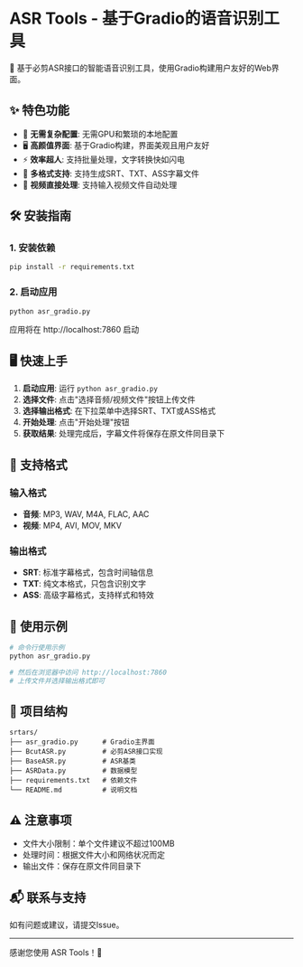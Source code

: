 # ASR Tools - 基于Gradio的语音识别工具

🎤 基于必剪ASR接口的智能语音识别工具，使用Gradio构建用户友好的Web界面。

## ✨ 特色功能

- 🚀 **无需复杂配置**: 无需GPU和繁琐的本地配置
- 🖥️ **高颜值界面**: 基于Gradio构建，界面美观且用户友好
- ⚡ **效率超人**: 支持批量处理，文字转换快如闪电
- 📄 **多格式支持**: 支持生成SRT、TXT、ASS字幕文件
- 🎥 **视频直接处理**: 支持输入视频文件自动处理

## 🛠️ 安装指南

### 1. 安装依赖

```bash
pip install -r requirements.txt
```

### 2. 启动应用

```bash
python asr_gradio.py
```

应用将在 http://localhost:7860 启动

## 🖥️ 快速上手

1. **启动应用**: 运行 `python asr_gradio.py`
2. **选择文件**: 点击"选择音频/视频文件"按钮上传文件
3. **选择输出格式**: 在下拉菜单中选择SRT、TXT或ASS格式
4. **开始处理**: 点击"开始处理"按钮
5. **获取结果**: 处理完成后，字幕文件将保存在原文件同目录下

## 📄 支持格式

### 输入格式
- **音频**: MP3, WAV, M4A, FLAC, AAC
- **视频**: MP4, AVI, MOV, MKV

### 输出格式
- **SRT**: 标准字幕格式，包含时间轴信息
- **TXT**: 纯文本格式，只包含识别文字
- **ASS**: 高级字幕格式，支持样式和特效

## 🎯 使用示例

```python
# 命令行使用示例
python asr_gradio.py

# 然后在浏览器中访问 http://localhost:7860
# 上传文件并选择输出格式即可
```

## 📁 项目结构

```
srtars/
├── asr_gradio.py      # Gradio主界面
├── BcutASR.py         # 必剪ASR接口实现
├── BaseASR.py         # ASR基类
├── ASRData.py         # 数据模型
├── requirements.txt   # 依赖文件
└── README.md          # 说明文档
```

## ⚠️ 注意事项

- 文件大小限制：单个文件建议不超过100MB
- 处理时间：根据文件大小和网络状况而定
- 输出文件：保存在原文件同目录下

## 📬 联系与支持

如有问题或建议，请提交Issue。

---

感谢您使用 ASR Tools！🎉